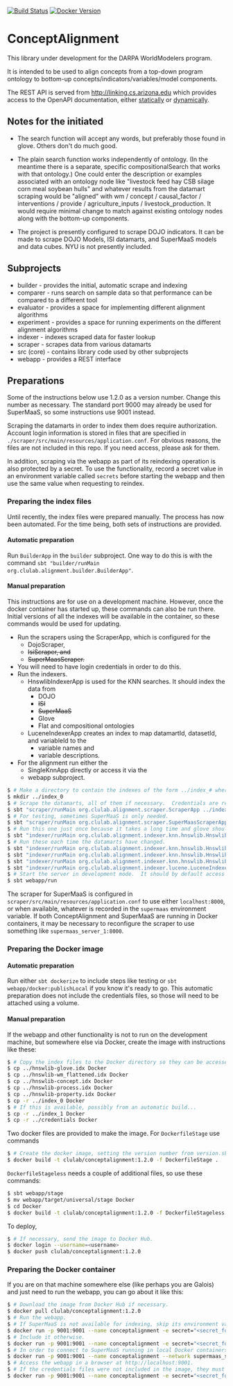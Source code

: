 [![Build Status](https://github.com/clulab/ConceptAlignment/workflows/ConceptAlignment%20CI/badge.svg)](https://github.com/clulab/ConceptAlignment/actions)
[![Docker Version](https://shields.io/docker/v/clulab/conceptalignment?sort=semver&label=docker&logo=docker)](https://hub.docker.com/r/clulab/conceptalignment/tags)

# ConceptAlignment

This library under development for the DARPA WorldModelers program.

It is intended to be used to align concepts from a top-down
program ontology to bottom-up concepts/indicators/variables/model components.

The REST API is served from http://linking.cs.arizona.edu which provides
access to the OpenAPI documentation, either [statically](http://linking.cs.arizona.edu/assets/openapi/webapp.yaml)
or [dynamically](http://linking.cs.arizona.edu/api).

## Notes for the initiated

* The search function will accept any words, but preferably those found in glove.  Others don't do much good.
  
* The plain search function works independently of ontology.  (In the meantime there is a separate, specific compositionalSearch that works with that ontology.)  One could enter the description or
examples associated with an ontology node like "livestock feed hay CSB silage corn meal
soybean hulls" and whatever results from the datamart scraping would be "aligned" with
wm / concept / causal_factor / interventions / provide / agriculture_inputs / livestock_production.
It would require minimal change to match against existing ontology nodes along with the
bottom-up components.
  
* The project is presently configured to scrape DOJO indicators.  It can be made to scrape DOJO Models, ISI datamarts, and SuperMaaS models and data cubes.  NYU is not presently included.

## Subprojects

* builder - provides the initial, automatic scrape and indexing
* comparer - runs search on sample data so that performance can be compared to a different tool
* evaluator - provides a space for implementing different alignment algorithms
* experiment - provides a space for running experiments on the different alignment algorithms
* indexer - indexes scraped data for faster lookup
* scraper - scrapes data from various datamarts
* src (core) - contains library code used by other subprojects
* webapp - provides a REST interface

## Preparations

Some of the instructions below use 1.2.0 as a version number.  Change this number as necessary.
The standard port 9000 may already be used for SuperMaaS, so some instructions use 9001 instead.

Scraping the datamarts in order to index them does require authorization.  Account login information is stored in files that are specified in `./scraper/src/main/resources/application.conf`.  For obvious reasons, the files are not included in this repo.  If you need access, please ask for them.

In addition, scraping via the webapp as part of its reindexing operation is also protected by a secret.  To use the functionality, record a secret value in an environment variable called `secrets` before starting the webapp and then use the same value when requesting to reindex.



### Preparing the index files

Until recently, the index files were prepared manually.  The process has now been automated.  For the time being, both sets of instructions are provided.

#### Automatic preparation

Run `BuilderApp` in the `builder` subproject. One way to do this is with the command `sbt "builder/runMain org.clulab.alignment.builder.BuilderApp"`. 

#### Manual preparation

This instructions are for use on a development machine.  However, once the docker
container has started up, these commands can also be run there.  Initial versions of all the
indexes will be available in the container, so these commands would be used for updating.

* Run the scrapers using the ScraperApp, which is configured for the
  * DojoScraper,
  * ~~IsiScraper, and~~
  * ~~SuperMaasScraper.~~
* You will need to have login credentials in order to do this.
* Run the indexers.
  * HnswlibIndexerApp is used for the KNN searches.  It should index the data from
    * DOJO
    * ~~ISI~~
    * ~~SuperMaaS~~
    * Glove
    * Flat and compositional ontologies
  * LuceneIndexerApp creates an index to map datamartId, datasetId, and variableId to the
    * variable names and
    * variable descriptions.
* For the alignment run either the
  * SingleKnnApp directly or access it via the
  * webapp subproject.

```bash
$ # Make a directory to contain the indexes of the form ../index_# where the number might be 0.
$ mkdir ../index_0
$ # Scrape the datamarts, all of them if necessary.  Credentials are required.
$ sbt "scraper/runMain org.clulab.alignment.scraper.ScraperApp ../index_0/datamarts.tsv"
$ # For testing, sometimes SuperMaaS is only needed.
$ sbt "scraper/runMain org.clulab.alignment.scraper.SuperMaasScraperApp ../index_0/datamarts.tsv"
$ # Run this one just once because it takes a long time and glove shouldn't change.  It doesn't go into ../Index_0.
$ sbt "indexer/runMain org.clulab.alignment.indexer.knn.hnswlib.HnswlibGloveIndexerApp ../hnswlib-glove.idx"
$ # Run these each time the datamarts have changed.
$ sbt "indexer/runMain org.clulab.alignment.indexer.knn.hnswlib.HnswlibDatamartIndexerApp ../index_0/datamarts.tsv ../index_0/hnswlib-datamart.idx"
$ sbt "indexer/runMain org.clulab.alignment.indexer.knn.hnswlib.HnswlibFlatOntologyIndexerApp ../hnswlib-wm_flattened.idx"
$ sbt "indexer/runMain org.clulab.alignment.indexer.knn.hnswlib.HnswlibCompositionalOntologyIndexerApp ../hnswlib-concept.idx ../hnswlib-process.idx ../hnswlib-property.idx"
$ sbt "indexer/runMain org.clulab.alignment.indexer.lucene.LuceneIndexerApp ../index_0/datamarts.tsv ../index_0/lucene-datamart"
$ # Start the server in development mode.  It should by default access ../hnswlib-glove.idx and ../index_#.
$ sbt webapp/run
```

The scraper for SuperMaaS is configured in `scraper/src/main/resources/application.conf`
to use either `localhost:8000`, or when available, whatever is recorded in the `supermaas`
environment variable.  If both ConceptAlignment and SuperMaaS are running in Docker
containers, it may be necessary to reconfigure the scraper to use something like
`supermaas_server_1:8000`.

### Preparing the Docker image

#### Automatic preparation

Run either `sbt dockerize` to include steps like testing or `sbt webapp/docker:publishLocal` if you know it's ready to go.  This automatic preparation does not include the credentials files, so those will need to be attached using a volume.

#### Manual preparation

If the webapp and other functionality is not to run on the development machine, but somewhere
else via Docker, create the image with instructions like these:

```bash
$ # Copy the index files to the Docker directory so they can be accessed by the `docker` command.
$ cp ../hnswlib-glove.idx Docker
$ cp ../hnswlib-wm_flattened.idx Docker
$ cp ../hnswlib-concept.idx Docker
$ cp ../hnswlib-process.idx Docker
$ cp ../hnswlib-property.idx Docker
$ cp -r ../index_0 Docker
$ # If this is available, possibly from an automatic build...
$ cp -r ../index_1 Docker
$ cp -r ../credentials Docker
```


Two docker files are provided to make the image.  For `DockerfileStage` use commands
```bash
$ # Create the docker image, setting the version number from version.sbt.
$ docker build -t clulab/conceptalignment:1.2.0 -f DockerfileStage .
```

`DockerfileStageless` needs a couple of additional files, so use these commands:
```bash
$ sbt webapp/stage
$ mv webapp/target/universal/stage Docker
$ cd Docker
$ docker build -t clulab/conceptalignment:1.2.0 -f DockerfileStageless .
```

To deploy,

```bash
$ # If necessary, send the image to Docker Hub.
$ docker login --username=<username>
$ docker push clulab/conceptalignment:1.2.0
```

### Preparing the Docker container

If you are on that machine somewhere else (like perhaps you are Galois) and just need to run
the webapp, you can go about it like this:

```bash
$ # Download the image from Docker Hub if necessary.
$ docker pull clulab/conceptalignment:1.2.0
$ # Run the webapp.
$ # If SuperMaaS is not available for indexing, skip its environment variable.
$ docker run -p 9001:9001 --name conceptalignment -e secret="<secret_for_web_server>" -e secrets="password1|password2" clulab/conceptalignment:1.2.0
$ # Include it otherwise.
$ docker run -p 9001:9001 --name conceptalignment -e secret="<secret_for_web_server>" -e secrets="password1|password2" -e supermaas="http://localhost:8000/api/v1" clulab/conceptalignment:1.2.0
$ # In order to connect to SuperMaaS running in local Docker containers, it will be necessary to connect to their Docker network.
$ docker run -p 9001:9001 --name conceptalignment --network supermaas_supermaas -e secrets="password1|password2" -e supermaas="http://localhost:8000/api/v1" clulab/conceptalignment:0.1.0
$ # Access the webapp in a browser at http://localhost:9001.
$ # If the credentials files were not included in the image, they must be added.  For automatically generated images for which they are not included, they should end up in `/conceptalignment/credentials`.
$ docker run -p 9001:9001 --name conceptalignment -e secret="<secret_for_web_server>" -e secrets="password1|password2" -v`pwd`/../credentials:/conceptalignment/credentials clulab/conceptalignment:1.2.0
```
